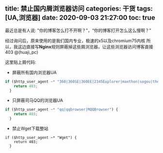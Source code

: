 title: 禁止国内屑浏览器访问
categories: 干货
tags: [UA,浏览器]
date: 2020-09-03 21:27:00
toc: true
---
最近总是有人说:
"你的博客怎么打不开啊？"，“你的博客打开怎么这么慢啊？”


经过询问后，原来使用的是我们国内专业，极速的x5以及chromium75内核
所以，我这边直接写**Nginx**规则屏蔽掉这些屑浏览器，让这些浏览器访问博客直接403 @(huaji_pc) 

这里贴上屑代码:
- 屏蔽所有国内浏览器UA
```javascript
if ($http_user_agent ~* "360|360SE|360EE|2345Explorer|maxthon|sogou|theworld|qiyu|green|qq|qqbrowser|MQQBrowser|tt|liebao|lbbrowser|tao|taobao|coolnovo|saayaa|uc|mi|xiaomi|baidu|yandex|micromessenger|wechat|weibo|douban|suning|iqiyi|alipay|ali-ap|ali-ap-pd|ali-am|ali-tb|ali-tb-pd|ali-tm|ali-tm-pd") {
    return 403;
  }
```

- 只屏蔽司马QQ的浏览器UA
```javascript
if ($http_user_agent ~* "qq|qqbrowser|MQQBrowser") {
    return 403;
  }
```

- 禁止Wget下载整站
```
if ($http_user_agent ~* "Wget") {
    return 403;
  }
```